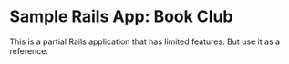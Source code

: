 # Sample Rails App: Book Club

This is a partial Rails application that has limited features. But use it as a reference.